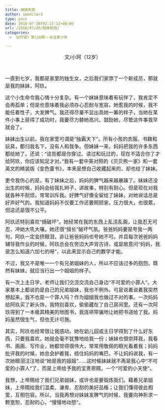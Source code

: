 ```yaml
---
title: 妹妹和我
author: sweditor3
type: post
date: 2018-07-28T02:13:12+00:00
url: /2018/07/28/妹妹和我/
categories:
  - 《@守望》第116期——关注青少年

---
```

<p style="text-align: center;">
  <span style="font-size: 12pt;">文/小珂（12岁）</span>
</p>

&nbsp;

<span style="font-size: 12pt;">一直到七岁，我都是家里的独生女，之后我们家添了一个新成员，那就是我的妹妹，阿玖。</span>

<span style="font-size: 12pt;">这个小生命令我心情十分复杂。有一个妹妹意味着有玩伴了，我肯定不会再孤单；但是也意味着我必须存心忍耐与宽容，她惹我的时候，我不能任着性子，大发脾气。我还得尽量不显出高她一筹的样子，当她在某件小事上获得了成功时，我要尽力替她高兴、鼓励她，尽管这件事我早就会了。</span>

<span style="font-size: 12pt;">妹妹出生以前，我在家里可谓是“独霸天下”。所有小孩的衣服、书籍和玩具，都归我名下，没有人和我争。但妹妹一来，妈妈把我的许多东西都给她了，还说：“这些都是你穿过、读过和玩过的，现在不适合你了才给阿玖，你应该知足才对。”我有一套中英对照的《贝贝熊一家》和一套英文的精装版《金色童书》，本来是想自己收藏起来的，却也给了妹妹。</span>

<span style="font-size: 12pt;">更令我伤心的是，有了妹妹之后，妈妈的脾气越来越暴躁了。妹妹还没出生的时候，妈妈会给我扎辫子，讲故事，特别有耐心。但是现在对我就各种不耐烦，常常训斥我。好脾气好像全留给了妹妹，对她说话总是好声好气的。我知道妈妈不仅要工作还要照顾家，压力很大，也很累，但这还是很不公平。</span>

<span style="font-size: 12pt;">阿玖还特别喜欢“搞破坏”。她经常在我的东西上乱涂乱画，让我忍无可忍，冲她大吼大嚷。她还很“擅长”破坏气氛。爸爸妈妈要是夸我一两句，阿玖一定会挤眼泪，非让爸爸妈妈也夸她不可。并且每次爸爸妈妈辅导我作业的时候，阿玖总会在旁边大声背古诗，或是故意问“妈妈，我是怎么知道六加七的呀”，以此来显示自己的数学才能。</span>

<span style="font-size: 12pt;">不过，我又不是唯一一个有兄弟姐妹的人，所以不应该过多的抱怨。既然有妹妹，就应当行出一个姐姐的样子。</span>

<span style="font-size: 12pt;">有一次上主日学，老师让我们交流交流自己身边“不可爱的小罪人”。大家基本上都说的是自己的兄弟姐妹，我也不例外。可是说着说着我突然想起来，我不也是一个罪人吗？作为姐姐我也做过不对的事。一次妈妈给阿玖买了新头饰，我特别喜欢，偷偷藏在了自己房间里。还有一次阿玖得到了一本极其精美的地图书，我连哄带骗地让她把书送给了我。妈妈虽然很生气，但也无计可施。</span>

<span style="font-size: 12pt;">其实，阿玖也经常很让我感动。她在幼儿园或主日学得到了什么好东西，只要我喜欢，她就会毫不犹豫地给我一份；妹妹也很崇拜我，我看书、画画、写作业，她都觉得很伟大，常常用敬佩的眼光看着我；妈妈批评我的时候，她总会护着我，捂住妈妈的嘴巴，不让妈妈说我，有一次她眼泪汪汪地说“她是我的姐姐”……这时候妹妹就不再是我心中“不可爱的小罪人”了，而是上帝给予我的宝贵恩赐，一个“可爱的小天使”。</span>

<span style="font-size: 12pt;">我想，上帝赐给了我们兄弟姐妹，或许也是要锻炼我们。藉着兄弟姐妹，上帝赐给我们温柔、谦卑、忍耐的美好品格；让我们懂得彼此相爱，互相包容。所以，当我再想对妹妹发脾气的时候，我要向神祈求一颗宽恕、忍耐的心，“慢慢地动怒”。    </span>

&nbsp;